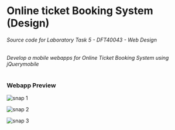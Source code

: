 # Online ticket Booking System (Design)
###### Source code for Laboratory Task 5 - DFT40043 - Web Design
###### Develop a mobile webapps for Online Ticket Booking System using jQuerymobile
#
### Webapp Preview
![snap 1](https://imgur.com/D3gAta4.jpg) 

![snap 2](https://imgur.com/LwD1uMb.jpg)

![snap 3](https://imgur.com/TxDX0gl.jpg)
